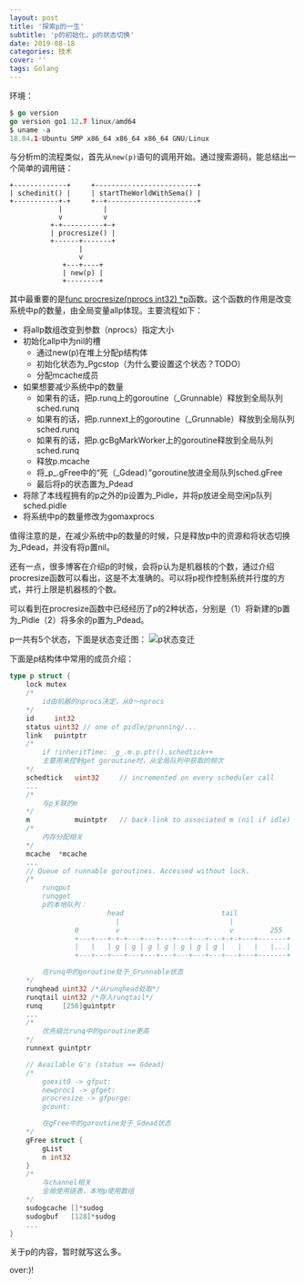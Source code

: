 ```yaml
---
layout: post
title: '探索p的一生'
subtitle: 'p的初始化，p的状态切换'
date: 2019-08-18
categories: 技术
cover: ''
tags: Golang
---
```


环境：
```go
$ go version
go version go1.12.7 linux/amd64
$ uname -a
18.04.1-Ubuntu SMP x86_64 x86_64 x86_64 GNU/Linux
```

与分析m的流程类似，首先从`new(p)`语句的调用开始。通过搜索源码，能总结出一个简单的调用链：
```
+-------------+     +-------------------------+
| schedinit() |     | startTheWorldWithSema() |
+-----------+-+     +--+----------------------+
            |          |
            v          v
          +-+----------+-+
          | procresize() |
          +------+-------+
                 |
                 v
             +---+----+
             | new(p) |
             +--------+
```
其中最重要的是[func procresize(nprocs int32) *p](https://github.com/golang/go/blob/master/src/runtime/proc.go#L3990)函数。这个函数的作用是改变系统中p的数量，由全局变量allp体现。主要流程如下：
- 将allp数组改变到参数（nprocs）指定大小
- 初始化allp中为nil的槽
    - 通过new(p)在堆上分配p结构体
    - 初始化状态为_Pgcstop（为什么要设置这个状态？TODO）
    - 分配mcache成员
- 如果想要减少系统中p的数量
    - 如果有的话，把p.runq上的goroutine（_Grunnable）释放到全局队列sched.runq
    - 如果有的话，把p.runnext上的goroutine（_Grunnable）释放到全局队列sched.runq
    - 如果有的话，把p.gcBgMarkWorker上的goroutine释放到全局队列sched.runq
    - 释放p.mcache
    - 将_p_.gFree中的“死（_Gdead）”goroutine放进全局队列sched.gFree
    - 最后将p的状态置为_Pdead
- 将除了本线程拥有的p之外的p设置为_Pidle，并将p放进全局空闲p队列sched.pidle
- 将系统中p的数量修改为gomaxprocs

值得注意的是，在减少系统中p的数量的时候，只是释放p中的资源和将状态切换为_Pdead，并没有将p置nil。

还有一点，很多博客在介绍p的时候，会将p认为是机器核的个数，通过介绍procresize函数可以看出，这是不太准确的。可以将p视作控制系统并行度的方式，并行上限是机器核的个数。

可以看到在procresize函数中已经经历了p的2种状态，分别是（1）将新建的p置为_Pidle（2）将多余的p置为_Pdead。

p一共有5个状态，下面是状态变迁图：
![p状态变迁](http://ww1.sinaimg.cn/large/c9caade4gy1g66g61tn7qj21500ss42o.jpg)

下面是p结构体中常用的成员介绍：
```go
type p struct {
	lock mutex
	/*
		id由机器的nprocs决定，从0～nprocs
	*/
	id     int32
	status uint32 // one of pidle/prunning/...
	link   puintptr
	/*
		if !inheritTime: _g_.m.p.ptr().schedtick++
		主要用来控制get goroutine时，从全局队列中获取的频次
	*/
	schedtick   uint32     // incremented on every scheduler call
    ...
    /*
        与p关联的m
    */
	m           muintptr   // back-link to associated m (nil if idle)
	/*
		内存分配相关
	*/
	mcache  *mcache
    ...
	// Queue of runnable goroutines. Accessed without lock.
	/*
		runqput
		runqget
		p的本地队列：
						head                        tail
		        		  |                           |
		        0		  v                           v         255
				+---+---+-+-+---+---+---+---+---+---+-+-+---+-------+
				|   |   | g | g | g | g | g | g | g |   |   |   |...|
				+---+---+---+---+---+---+---+---+---+---+---+-------+

		在runq中的goroutine处于_Grunnable状态
	*/
	runqhead uint32 /*从runqhead处取*/
	runqtail uint32 /*存入runqtail*/
	runq     [256]guintptr
    ...
	/*
		优先级比runq中的goroutine更高
	*/
	runnext guintptr

	// Available G's (status == Gdead)
	/*
		goexit0 -> gfput:
		newproc1 -> gfget:
		procresize -> gfpurge:
		gcount:

		在gFree中的goroutine处于_Gdead状态
	*/
	gFree struct {
		gList
		n int32
	}
    /*
        与channel相关
		全局使用链表，本地p使用数组
	*/
	sudogcache []*sudog
	sudogbuf   [128]*sudog
    ...
}
```
关于p的内容，暂时就写这么多。

over:)!
